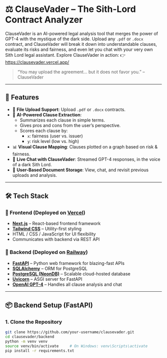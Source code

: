 # ⚖️ ClauseVader – The Sith-Lord Contract Analyzer

ClauseVader is an AI-powered legal analysis tool that merges the power of GPT-4 with the mystique of the dark side. Upload any `.pdf` or `.docx` contract, and ClauseVader will break it down into understandable clauses, evaluate its risks and fairness, and even let you chat with your very own Sith Lord legal assistant.
Explore ClauseVader in action:
👉 https://clausevader.vercel.app/
> “You may upload the agreement… but it does not favor you.” – ClauseVader

---

## 🚀 Features

- 📄 **File Upload Support**: Upload `.pdf` or `.docx` contracts.
- 🧠 **AI-Powered Clause Extraction**:
  - Summarizes each clause in simple terms.
  - Gives pros and cons from the user’s perspective.
  - Scores each clause by:
    - `x`: fairness (user vs. issuer)
    - `y`: risk level (low vs. high)
- 📊 **Visual Clause Mapping**: Clauses plotted on a graph based on risk & fairness.
- 💬 **Live Chat with ClauseVader**: Streamed GPT-4 responses, in the voice of a dark Sith Lord.
- 🔐 **User-Based Document Storage**: View, chat, and revisit previous uploads and analysis.

---

## 🛠 Tech Stack

### 🔹 Frontend (Deployed on [Vercel](https://vercel.com))
- **[Next.js](https://nextjs.org/)** – React-based frontend framework
- **[Tailwind CSS](https://tailwindcss.com/)** – Utility-first styling
- HTML / CSS / JavaScript for UI flexibility
- Communicates with backend via REST API

### 🔸 Backend (Deployed on [Railway](https://railway.app))
- **[FastAPI](https://fastapi.tiangolo.com/)** – Python web framework for blazing-fast APIs
- **[SQLAlchemy](https://www.sqlalchemy.org/)** – ORM for PostgreSQL
- **[PostgreSQL (NeonDB)](https://neon.tech/)** – Scalable cloud-hosted database
- **[Uvicorn](https://www.uvicorn.org/)** – ASGI server for FastAPI
- **[OpenAI GPT-4](https://platform.openai.com/)** – Handles all clause analysis and chat

---

## 📦 Backend Setup (FastAPI)

### 1. Clone the Repository

```bash
git clone https://github.com/your-username/clausevader.git
cd clausevader/backend
python -m venv venv
source venv/bin/activate     # On Windows: venv\Scripts\activate
pip install -r requirements.txt
